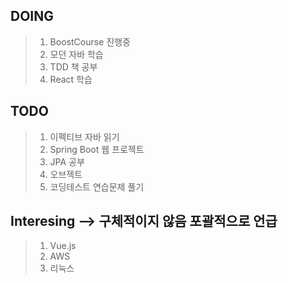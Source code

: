 
## DOING 

> 1. BoostCourse 진행중
> 2. 모던 자바 학습
> 3. TDD 책 공부
> 4. React 학습

## TODO

> 1. 이펙티브 자바 읽기
> 2. Spring Boot 웹 프로젝트 
> 3. JPA 공부
> 4. 오브젝트
> 5. 코딩테스트 연습문제 풀기

## Interesing --> 구체적이지 않음 포괄적으로 언급 

> 1. Vue.js 
> 2. AWS
> 3. 리눅스 













